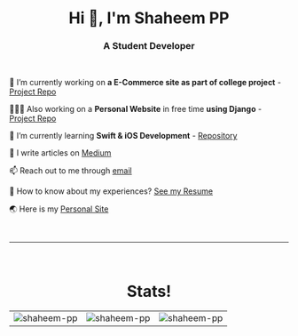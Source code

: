 <!--https://camo.githubusercontent.com/e8e7b06ecf583bc040eb60e44eb5b8e0ecc5421320a92929ce21522dbc34c891/68747470733a2f2f6d656469612e67697068792e636f6d2f6d656469612f6876524a434c467a6361737252346961377a2f67697068792e676966-->

<h1 align="center">Hi 👋, I'm Shaheem PP</h1>
<h3 align="center">A Student Developer</h3>

<br>

🔭 I’m currently working on **a E-Commerce site as part of college project** - [Project Repo](https://github.com/shaheem-pp/Explore-Bikes)

👨🏻‍💻 Also working on a **Personal Website** in free time **using Django** - [Project Repo](https://github.com/shaheem-pp/DevFolio)

🌱 I’m currently learning **Swift & iOS Development** - [Repository](https://github.com/shaheem-pp/Swift-Practice)

📝 I write articles on [Medium](https://medium.com/@shaheem-pp)

📫 Reach out to me through [email](mailto:shanofficial2000@gmail.com)

📄 How to know about my experiences? [See my Resume](https://shaheem-pp.web.app/Assets/Others/resume.pdf)

🌏 Here is my [Personal Site](https://shaheem-pp.web.app)

<br>
<hr>
<br>

<h1 align="center">Stats!</h1>

<table>
<tr>
<td>
<img src="https://github-readme-stats.vercel.app/api/top-langs/?username=shaheem-pp&layout=compact&langs_count=6&hide=javascript,java,C)](https://github.com/anuraghazra/github-readme-stats" alt="shaheem-pp" />
</td>
<td>
<img src="https://github-readme-stats.vercel.app/api?username=shaheem-pp&show_icons=true&locale=en"  alt="shaheem-pp" />
</td>
<td>
<img src="https://github-readme-streak-stats.herokuapp.com/?user=shaheem-pp" alt="shaheem-pp" />
</td>
</tr>
</table>